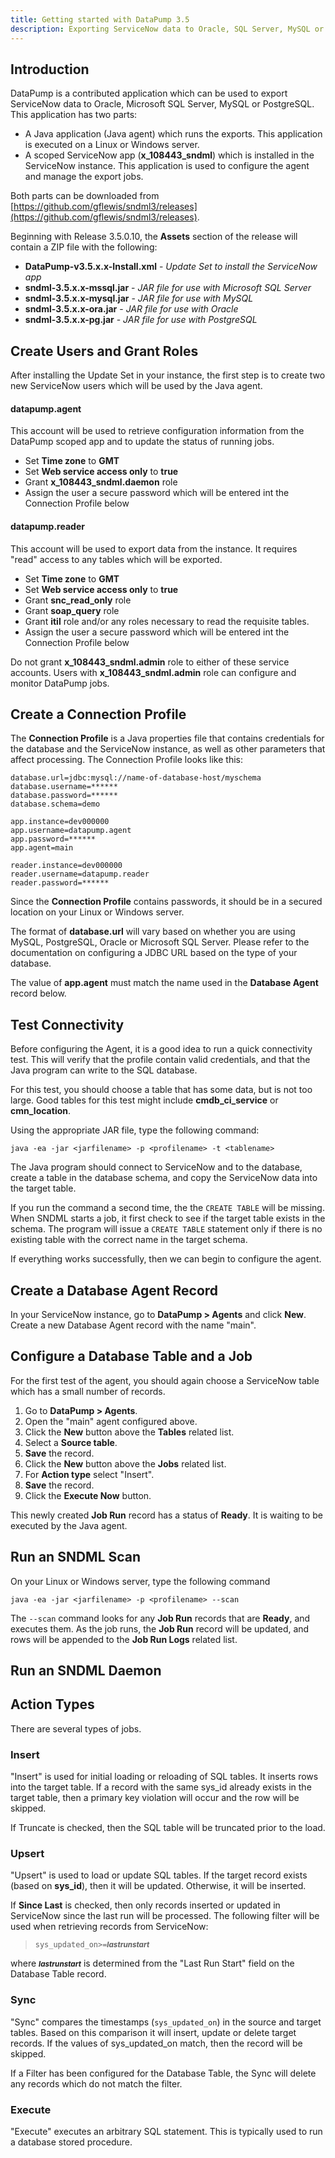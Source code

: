 ```yaml
---
title: Getting started with DataPump 3.5
description: Exporting ServiceNow data to Oracle, SQL Server, MySQL or PostgreSQL with SNDML 3.5 and the DataPump App
---
```

## Introduction

DataPump is a contributed application which can be used to export ServiceNow data to 
Oracle, Microsoft SQL Server, MySQL or PostgreSQL. This application has two parts:

* A Java application (Java agent) which runs the exports. 
  This application is executed on a Linux or Windows server.
* A scoped ServiceNow app (**x_108443_sndml**) which is installed in the ServiceNow instance.
  This application is used to configure the agent and manage the export jobs.

Both parts can be downloaded from 
[https://github.com/gflewis/sndml3/releases](https://github.com/gflewis/sndml3/releases).

Beginning with Release 3.5.0.10, the **Assets** section of the release will contain 
a ZIP file with the following:
* **DataPump-v3.5.x.x-Install.xml** - _Update Set to install the ServiceNow app_
* **sndml-3.5.x.x-mssql.jar** - _JAR file for use with Microsoft SQL Server_
* **sndml-3.5.x.x-mysql.jar** - _JAR file for use with MySQL_
* **sndml-3.5.x.x-ora.jar** - _JAR file for use with Oracle_
* **sndml-3.5.x.x-pg.jar** - _JAR file for use with PostgreSQL_

## Create Users and Grant Roles

After installing the Update Set in your instance, 
the first step is to create two new ServiceNow users 
which will be used by the Java agent.

#### datapump.agent
This account will be used to retrieve configuration information from the DataPump scoped app 
and to update the status of running jobs.
* Set **Time zone** to **GMT**
* Set **Web service access only** to **true**
* Grant **x_108443_sndml.daemon** role
* Assign the user a secure password which will be entered int the Connection Profile below

#### datapump.reader
This account will be used to export data from the instance.
It requires "read" access to any tables which will be exported.
* Set **Time zone** to **GMT**
* Set **Web service access only** to **true**
* Grant **snc_read_only** role
* Grant **soap_query** role
* Grant **itil** role and/or any roles necessary to read the requisite tables.
* Assign the user a secure password which will be entered int the Connection Profile below

Do not grant  **x_108443_sndml.admin** role to either of these service accounts.
Users with **x_108443_sndml.admin** role can configure and monitor DataPump jobs.

## Create a Connection Profile

The **Connection Profile** is a Java properties file that contains 
credentials for the database and the ServiceNow instance, 
as well as other parameters that affect processing. 
The Connection Profile looks like this:

```
database.url=jdbc:mysql://name-of-database-host/myschema
database.username=******
database.password=******
database.schema=demo

app.instance=dev000000
app.username=datapump.agent
app.password=******
app.agent=main

reader.instance=dev000000
reader.username=datapump.reader
reader.password=******
```

Since the **Connection Profile** contains passwords, 
it should be in a secured location on your Linux or Windows server.

The format of **database.url** will vary based on whether you are using 
MySQL, PostgreSQL, Oracle or Microsoft SQL Server. 
Please refer to the documentation on configuring a JDBC URL based on the type of your database.

The value of **app.agent** must match the name used in the **Database Agent** record below.

## Test Connectivity

Before configuring the Agent, it is a good idea to run a quick connectivity test.
This will verify that the profile contain valid credentials,
and that the Java program can write to the SQL database.

For this test, you should choose a table that has some data, but is not too large.
Good tables for this test might include 
**cmdb_ci_service** or **cmn_location**.

Using the appropriate JAR file, type the following command:

    java -ea -jar <jarfilename> -p <profilename> -t <tablename>

The Java program should connect to ServiceNow and to the database,
create a table in the database schema,
and copy the ServiceNow data into the target table.

If you run the command a second time, the the `CREATE TABLE` will be missing.
When SNDML starts a job, 
it first check to see if the target table exists in the schema.
The program will issue a `CREATE TABLE` statement only if
there is no existing table with the correct name in the target schema.

If everything works successfully, then we can begin to configure the agent.

## Create a Database Agent Record

In your ServiceNow instance, go to **DataPump > Agents** and click **New**. 
Create a new Database Agent record with the name "main".

## Configure a Database Table and a Job

For the first test of the agent, you should again choose a ServiceNow table 
which has a small number of records.

1. Go to **DataPump > Agents**.
2. Open the "main" agent configured above.
3. Click the **New** button above the **Tables** related list.
4. Select a **Source table**.
5. **Save** the record.
6. Click the **New** button above the **Jobs** related list.
7. For **Action type** select "Insert".
8. **Save** the record.
9. Click the **Execute Now** button.

This newly created **Job Run** record has a status of **Ready**.
It is waiting to be executed by the Java agent.

## Run an SNDML Scan

On your Linux or Windows server, type the following command

    java -ea -jar <jarfilename> -p <profilename> --scan

The `--scan` command looks for any **Job Run** records that are **Ready**,
and executes them.
As the job runs, the **Job Run** record will be updated,
and rows will be appended to the **Job Run Logs** related list.

## Run an SNDML Daemon

## Action Types
There are several types of jobs.

### Insert
"Insert" is used for initial loading or reloading of SQL tables. 
It inserts rows into the target table. 
If a record with the same sys_id already exists in the target table, 
then a primary key violation will occur and the row will be skipped.

If Truncate is checked, then the SQL table will be truncated prior to the load.

### Upsert
"Upsert" is used to load or update SQL tables. 
If the target record exists (based on **sys_id**), then it will be updated. 
Otherwise, it will be inserted.

If **Since Last** is checked, then only records inserted or updated in ServiceNow since the last run 
will be processed. The following filter will be used when retrieving records from ServiceNow:
<blockquote><code>sys_updated_on>=</code><i><b><small>lastrunstart</small></b></i></blockquote>
where 
<i><b><small>lastrunstart</small></b></i>
is determined from the "Last Run Start" field on the Database Table record.

### Sync
"Sync" compares the timestamps (`sys_updated_on`) in the source and target tables. 
Based on this comparison it will insert, update or delete target records. 
If the values of sys_updated_on match, then the record will be skipped.

If a Filter has been configured for the Database Table, 
the Sync will delete any records which do not match the filter.

### Execute
"Execute" executes an arbitrary SQL statement. This is typically used to run a database stored procedure.

